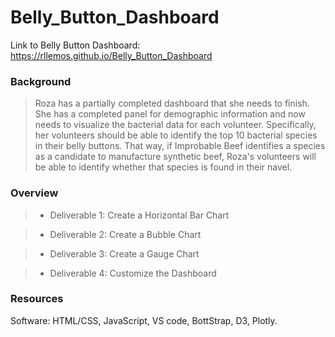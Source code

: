 # Belly_Button_Dashboard
Link to Belly Button Dashboard:
https://rllemos.github.io/Belly_Button_Dashboard



### Background
> Roza has a partially completed dashboard that she needs to finish. She has a completed panel for demographic information and now needs to visualize the bacterial data for each volunteer. Specifically, her volunteers should be able to identify the top 10 bacterial species in their belly buttons. That way, if Improbable Beef identifies a species as a candidate to manufacture synthetic beef, Roza's volunteers will be able to identify whether that species is found in their navel.

### Overview
> * Deliverable 1: Create a Horizontal Bar Chart

> * Deliverable 2: Create a Bubble Chart

> * Deliverable 3: Create a Gauge Chart

> * Deliverable 4: Customize the Dashboard

### Resources
Software: HTML/CSS, JavaScript, VS code, BottStrap, D3, Plotly.
